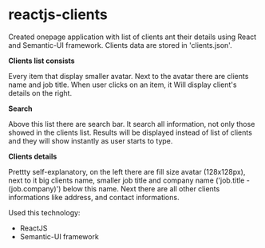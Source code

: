 # reactjs-clients

Created onepage application with list of clients ant their details using React and Semantic-UI framework. Clients data are stored in 'clients.json'.

**Clients list consists**

Every item that display smaller avatar. Next to the avatar there are clients name and job title. When user clicks on an item, it Will display client's details on the right.

**Search**

Above this list there are search bar. It search all information, not only those showed in the clients list. Results will be displayed instead of list of clients and they will show instantly as user starts to type. 

**Clients details**

Prettty self-explanatory, on the left there are fill size avatar (128x128px), next to it big clients name, smaller job title and company name ('job.title - (job.company)') below this name. Next there are all other clients informations like address, and contact informations.

Used this technology:
* ReactJS
* Semantic-UI framework
